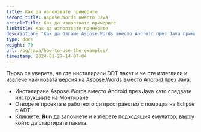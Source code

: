```yaml
---
title: Как да използвате примерите
second_title: Aspose.Words вместо Java
articleTitle: Как да използвате примерите
linktitle: Как да използвате примерите
description: "Как да бягаме Aspose.Words вместо Android през Java примери."
type: docs
weight: 70
url: /bg/java/how-to-use-the-examples/
timestamp: 2024-01-27-14-07-04
---
```


Първо се уверете, че сте инсталирали DDT пакет и че сте изтеглили и извлече най-новата версия на [Aspose.Words вместо Android през Java](https://releases.aspose.com/words/androidjava/).

- Инсталиране Aspose.Words вместо Android през Java като следвате инструкциите на [Монтиране](/words/bg/java/installation/)
- Отворете проекта в работното си пространство с помощта на Eclipse с ADT.
- Кликнете. **Run** да започнете и изберете подходящия емулатор, върху който да стартирате пакета.
